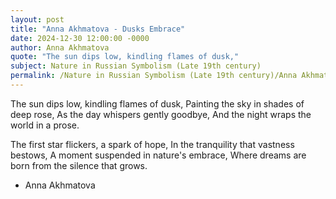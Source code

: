 ```yaml
---
layout: post
title: "Anna Akhmatova - Dusks Embrace"
date: 2024-12-30 12:00:00 -0000
author: Anna Akhmatova
quote: "The sun dips low, kindling flames of dusk,"
subject: Nature in Russian Symbolism (Late 19th century)
permalink: /Nature in Russian Symbolism (Late 19th century)/Anna Akhmatova/Anna Akhmatova - Dusks Embrace
---
```


The sun dips low, kindling flames of dusk,
Painting the sky in shades of deep rose,
As the day whispers gently goodbye,
And the night wraps the world in a prose.

The first star flickers, a spark of hope,
In the tranquility that vastness bestows,
A moment suspended in nature's embrace,
Where dreams are born from the silence that grows.


- Anna Akhmatova
